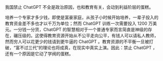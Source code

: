 我国禁止 ChatGPT 不全是政治原因，也和教育有关，会动到利益阶层的蛋糕。

培养一个专家才多少钱，即使是富豪家庭，从孩子小时候开始培养，一辈子投入的教育资金差不多也才以千万为单位；然而 ChatGPT 训练一次需要投入 1200 万美元。一分钱一分货，ChatGPT 的智慧相对于一个普通专家而言简直是神级的存在，碾压级的。这使得教育资源开始从不公平走向公平，有钱人可以请私人教师，然而穷人可以花更少的钱请到更牛逼的 ChatGPT 。教育资源的不平衡一旦被打破，“富不过三代”的理论也将成真，在现实中真实上演。因此：禁止 ChatGPT ，还有一个原因是它动了学阀的蛋糕。
